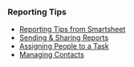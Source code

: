 ### Reporting Tips

* [Reporting Tips from Smartsheet](https://www.smartsheet.com/blog/support-tip-reports-organize-data)
* [Sending & Sharing Reports](http://help.smartsheet.com/customer/portal/articles/516096-sharing-sending-reports)
* [Assigning People to a Task](http://help.smartsheet.com/customer/portal/articles/518335-assigning-people-to-a-task)
* [Managing Contacts](http://help.smartsheet.com/customer/en/portal/articles/796143-managing-contacts)
